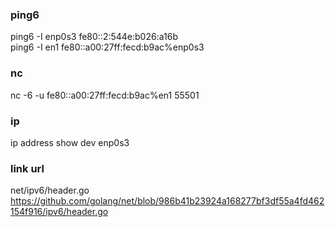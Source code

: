 ### ping6
ping6 -I enp0s3 fe80::2:544e:b026:a16b  
ping6 -I en1  fe80::a00:27ff:fecd:b9ac%enp0s3 

### nc
nc -6 -u fe80::a00:27ff:fecd:b9ac%en1 55501  

### ip
ip address show dev enp0s3  



### link url

net/ipv6/header.go
https://github.com/golang/net/blob/986b41b23924a168277bf3df55a4fd462154f916/ipv6/header.go  
